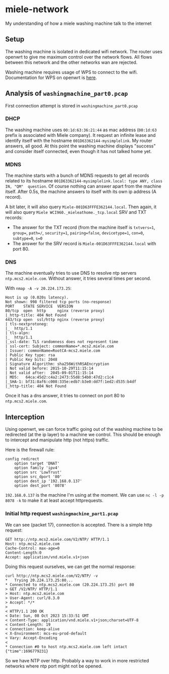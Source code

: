 # miele-network
My understanding of how a miele washing machine talk to the internet

## Setup

The washing machine is isolated in dedicated wifi network. The router uses openwrt to give me maximum control over the network flows.
All flows between this network and the other networks wan are rejected.

Washing machine requires usage of WPS to connect to the wifi. Documentation for WPS on openwrt is [here](https://openwrt.org/docs/guide-user/network/wifi/basic).

## Analysis of `washingmachine_part0.pcap`

First connection attempt is stored in `washingmachine_part0.pcap`

### DHCP

The washing machine uses `00:1d:63:36:21:44` as mac address (`00:1d:63` prefix is associated with Miele company).
It request an infinite lease and identify itself with the hostname `001D63362144-mysimplelink`.
My router answers, all good. At this point the washing machine displays "success" and consider itself connected, even though it has not talked home yet.

### MDNS

The machine starts with a bunch of MDNS requests to get all records related to its hostname `001D63362144-mysimplelink.local: type ANY, class IN, "QM"  question`. Of course nothing can answer apart from the machine itself. After 0.5s, the machine answers to itself with its own ip address (A record).

A bit later, it will also query `Miele-001D63FFFE362144.local`.
Then again, it will also query `Miele WCI960._mieleathome._tcp.local` SRV and TXT records:
- The answer for the TXT record (from the machine itself is `txtvers=1`, `group=`, `path=/`, `security=1`, `pairing=false`, `devicetype=1`, `con=0`, `subtype=0`, `s=0`
- The answer for the SRV record is `Miele-001D63FFFE362144.local` with port 80.


### DNS

The machine eventually tries to use DNS to resolve ntp servers `ntp.mcs2.miele.com`. Without answer, it tries several times per second.
  
With `nmap -A -v 20.224.173.25`:

```
Host is up (0.020s latency).
Not shown: 998 filtered tcp ports (no-response)
PORT    STATE SERVICE  VERSION
80/tcp  open  http     nginx (reverse proxy)
|_http-title: 404 Not Found
443/tcp open  ssl/http nginx (reverse proxy)
| tls-nextprotoneg: 
|_  http/1.1
| tls-alpn: 
|_  http/1.1
|_ssl-date: TLS randomness does not represent time
| ssl-cert: Subject: commonName=*.mcs2.miele.com
| Issuer: commonName=RootCA-mcs2.miele.com
| Public Key type: rsa
| Public Key bits: 2048
| Signature Algorithm: sha256WithRSAEncryption
| Not valid before: 2015-10-29T11:15:14
| Not valid after:  2045-09-01T11:15:14
| MD5:   64ca:45d2:c4a2:2473:55d8:54b0:47d2:c1c4
|_SHA-1: bf31:8af6:c008:335e:edb7:b3e0:dd7f:1ed2:d535:b4df
|_http-title: 404 Not Found
```

Once it has a dns answer, it tries to connect on port 80 to `ntp.mcs2.miele.com`.

## Interception

Using openwrt, we can force traffic going out of the washing machine to be redirected (at the ip layer) to a machine we control. This should be enough to intercept and manipulate http (not https) traffic.

Here is the firewall rule:
```
config redirect
	option target 'DNAT'
	option family 'ipv4'
	option src 'LowTrust'
	option src_dport '80'
	option dest_ip '192.168.0.137'
	option dest_port '8078'
```

`192.168.0.137` is the machine I'm using at the moment. We can use `nc -l -p 8078 -k` to make it at least accept httprequests.

### Initial http request `washingmachine_part1.pcap`

We can see (packet 17), connection is accepted. There is a simple http request:

```
GET http://ntp.mcs2.miele.com/V2/NTP/ HTTP/1.1
Host: ntp.mcs2.miele.com
Cache-Control: max-age=0
Content-Length:0
Accept: application/vnd.miele.v1+json
```

Doing this request ourselves, we can get the normal response:
```
curl http://ntp.mcs2.miele.com/V2/NTP/ -v
*   Trying 20.224.173.25:80...
* Connected to ntp.mcs2.miele.com (20.224.173.25) port 80
> GET /V2/NTP/ HTTP/1.1
> Host: ntp.mcs2.miele.com
> User-Agent: curl/8.3.0
> Accept: */*
> 
< HTTP/1.1 200 OK
< Date: Sun, 08 Oct 2023 15:33:51 GMT
< Content-Type: application/vnd.miele.v1+json;charset=UTF-8
< Content-Length: 19
< Connection: keep-alive
< X-Environment: mcs-eu-prod-default
< Vary: Accept-Encoding
< 
* Connection #0 to host ntp.mcs2.miele.com left intact
{"time":1696779231}
```

So we have NTP over http. Probably a way to work in more restricted networks where ntp port might not be opened.
